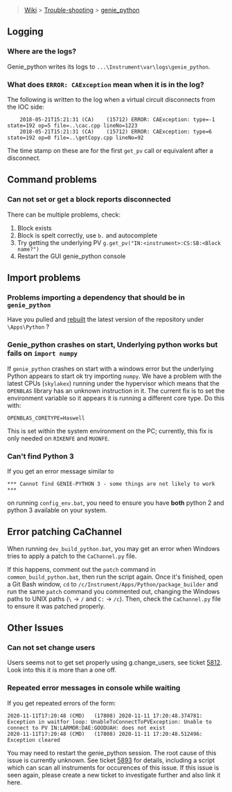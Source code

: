 > [Wiki](Home) > [Trouble-shooting](trouble-shooting-pages) > [genie_python](genie_python-Troubleshooting)

## Logging

### Where are the logs?

Genie_python writes its logs to `...\Instrument\var\logs\genie_python`.

### What does `ERROR: CAException` mean when it is in the log?

The following is written to the log when a virtual circuit disconnects from the IOC side:

```
    2018-05-21T15:21:31	(CA)	(15712)	ERROR: CAException: type=-1 state=192 op=5 file=..\cac.cpp lineNo=1223
    2018-05-21T15:21:31	(CA)	(15712)	ERROR: CAException: type=6 state=192 op=0 file=..\getCopy.cpp lineNo=92
```

The time stamp on these are for the first `get_pv` call or equivalent after a disconnect.

## Command problems

### Can not set or get a block reports disconnected

There can be multiple problems, check:

1. Block exists
1. Block is spelt correctly, use `b.` and autocomplete
1. Try getting the underlying PV `g.get_pv("IN:<instrument>:CS:SB:<Block name?")`
1. Restart the GUI genie_python console

## Import problems

### Problems importing a dependency that should be in `genie_python`

Have you pulled and [rebuilt](https://github.com/ISISComputingGroup/ibex_developers_manual/wiki/Building-and-installing-genie_python) the latest version of the repository under `\Apps\Python` ?

### Genie_python crashes on start, Underlying python works but fails on `import numpy`

If `genie_python` crashes on start with a windows error but the underlying Python appears to start ok try importing `numpy`. We have a problem with the latest CPUs (`skylakex`) running under the hypervisor which means that the `OPENBLAS` library has an unknown instruction in it. The current fix is to set the environment variable so it appears it is running a different core type. Do this with:

    OPENBLAS_CORETYPE=Haswell

This is set within the system environment on the PC; currently, this fix is only needed on `RIKENFE` and `MUONFE`.

### Can't find Python 3

If you get an error message similar to

```
*** Cannot find GENIE-PYTHON 3 - some things are not likely to work ***
```
on running `config_env.bat`, you need to ensure you have **both** python 2 and python 3 available on your system.

## Error patching CaChannel
When running `dev_build_python.bat`, you may get an error when Windows tries to apply a patch to the `CaChannel.py` file.

If this happens, comment out the `patch` command in `common_build_python.bat`, then run the script again. Once it's finished, open a Git Bash window, `cd` to `/c/Instrument/Apps/Python/package_builder` and run the same `patch` command you commented out, changing the Windows paths to UNIX paths (`\` -> `/` and `C:` -> `/c`). Then, check the `CaChannel.py` file to ensure it was patched properly.

## Other Issues

### Can not set change users

Users seems not to get set properly using g.change_users, see ticket [5812](https://github.com/ISISComputingGroup/IBEX/issues/5812). Look into this it is more than a one off.

### Repeated error messages in console while waiting

If you get repeated errors of the form:

```
2020-11-11T17:20:48	(CMD)	(17808)	2020-11-11 17:20:48.374781: Exception in waitfor loop: UnableToConnectToPVException: Unable to connect to PV IN:LARMOR:DAE:GOODUAH: does not exist
2020-11-11T17:20:48	(CMD)	(17808)	2020-11-11 17:20:48.512496: Exception cleared
```
You may need to restart the genie_python session. The root cause of this issue is currently unknown. See ticket [5893](https://github.com/ISISComputingGroup/IBEX/issues/5893) for details, including a script which can scan all instruments for occurences of this issue. If this issue is seen again, please create a new ticket to investigate further and also link it here.